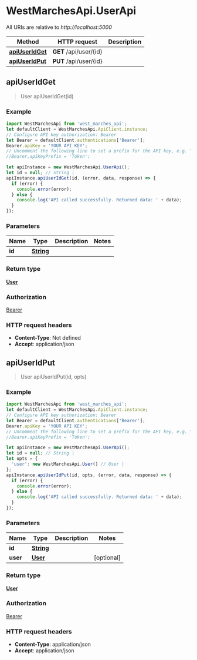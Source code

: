 # WestMarchesApi.UserApi

All URIs are relative to *http://localhost:5000*

Method | HTTP request | Description
------------- | ------------- | -------------
[**apiUserIdGet**](UserApi.md#apiUserIdGet) | **GET** /api/user/{id} | 
[**apiUserIdPut**](UserApi.md#apiUserIdPut) | **PUT** /api/user/{id} | 



## apiUserIdGet

> User apiUserIdGet(id)



### Example

```javascript
import WestMarchesApi from 'west_marches_api';
let defaultClient = WestMarchesApi.ApiClient.instance;
// Configure API key authorization: Bearer
let Bearer = defaultClient.authentications['Bearer'];
Bearer.apiKey = 'YOUR API KEY';
// Uncomment the following line to set a prefix for the API key, e.g. "Token" (defaults to null)
//Bearer.apiKeyPrefix = 'Token';

let apiInstance = new WestMarchesApi.UserApi();
let id = null; // String | 
apiInstance.apiUserIdGet(id, (error, data, response) => {
  if (error) {
    console.error(error);
  } else {
    console.log('API called successfully. Returned data: ' + data);
  }
});
```

### Parameters


Name | Type | Description  | Notes
------------- | ------------- | ------------- | -------------
 **id** | [**String**](.md)|  | 

### Return type

[**User**](User.md)

### Authorization

[Bearer](../README.md#Bearer)

### HTTP request headers

- **Content-Type**: Not defined
- **Accept**: application/json


## apiUserIdPut

> User apiUserIdPut(id, opts)



### Example

```javascript
import WestMarchesApi from 'west_marches_api';
let defaultClient = WestMarchesApi.ApiClient.instance;
// Configure API key authorization: Bearer
let Bearer = defaultClient.authentications['Bearer'];
Bearer.apiKey = 'YOUR API KEY';
// Uncomment the following line to set a prefix for the API key, e.g. "Token" (defaults to null)
//Bearer.apiKeyPrefix = 'Token';

let apiInstance = new WestMarchesApi.UserApi();
let id = null; // String | 
let opts = {
  'user': new WestMarchesApi.User() // User | 
};
apiInstance.apiUserIdPut(id, opts, (error, data, response) => {
  if (error) {
    console.error(error);
  } else {
    console.log('API called successfully. Returned data: ' + data);
  }
});
```

### Parameters


Name | Type | Description  | Notes
------------- | ------------- | ------------- | -------------
 **id** | [**String**](.md)|  | 
 **user** | [**User**](User.md)|  | [optional] 

### Return type

[**User**](User.md)

### Authorization

[Bearer](../README.md#Bearer)

### HTTP request headers

- **Content-Type**: application/json
- **Accept**: application/json

